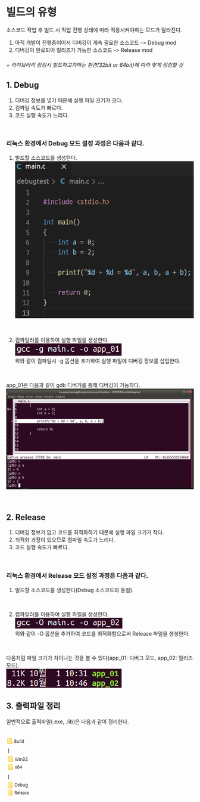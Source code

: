 # 빌드의 유형
소스코드 작업 후 빌드 시 작업 진행 상태에 따라 적용시켜야하는 모드가 달라진다.   
1. 아직 개발이 진행중이어서 디버깅이 계속 필요한 소스코드 -> Debug mod
2. 디버깅이 완료되어 릴리즈가 가능한 소스코드 -> Release mod

###### + 라이브러리 링킹시 빌드하고자하는 환경(32bit or 64bit)에 따라 맞게 링킹할 것

## 1. Debug
1. 디버깅 정보를 넣기 때문에 실행 파일 크기가 크다.
2. 컴파일 속도가 빠르다.
3. 코드 실행 속도가 느리다.
<br>

### 리눅스 환경에서 Debug 모드 설정 과정은 다음과 같다.
1. 빌드할 소스코드를 생성한다.   
![1](https://github.com/HongryeolSeong/Study_Build/blob/main/refimg/n1.png)
<br>

2. 컴파일러를 이용하여 실행 파일을 생성한다.   
![2](https://github.com/HongryeolSeong/Study_Build/blob/main/refimg/n2.png)   
위와 같이 컴파일시 -g 옵션을 추가하여 실행 파일에 디버깅 정보를 삽입한다.
<br>

app_01은 다음과 같이 gdb 디버거를 통해 디버깅이 가능하다.   
![5](https://github.com/HongryeolSeong/Study_Build/blob/main/refimg/n5.png)

<br>

## 2. Release
1. 디버깅 정보가 없고 코드를 최적화하기 때문에 실행 파일 크기가 작다.
2. 최적화 과정이 있으므로 컴파일 속도가 느리다.
3. 코드 실행 속도가 빠르다.
<br>

### 리눅스 환경에서 Release 모드 설정 과정은 다음과 같다.
1. 빌드할 소스코드를 생성한다(Debug 소스코드와 동일).   

<br>

2. 컴파일러를 이용하여 실행 파일을 생성한다.   
![3](https://github.com/HongryeolSeong/Study_Build/blob/main/refimg/n3.png)   
위와 같이 -O 옵션을 추가하여 코드를 최적화함으로써 Release 파일을 생성한다.   
<br>

다음처럼 파일 크기가 차이나는 것을 볼 수 있다(app_01: 디버그 모드, app_02: 릴리즈 모드).   
![4](https://github.com/HongryeolSeong/Study_Build/blob/main/refimg/n4.png)
<br>

## 3. 출력파일 정리
일반적으로 출력파일(.exe, .lib)은 다음과 같이 정리한다.   
<br>

![1](https://github.com/HongryeolSeong/Study_Build/blob/main/refimg/o1.png)   
   ㅣ   
![2](https://github.com/HongryeolSeong/Study_Build/blob/main/refimg/o2.png)   
   ㅣ   
![3](https://github.com/HongryeolSeong/Study_Build/blob/main/refimg/o3.png)
<br>
<br>
